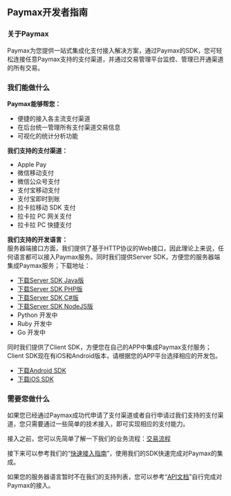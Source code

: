 ## Paymax开发者指南

### 关于Paymax
Paymax为您提供一站式集成化支付接入解决方案，通过Paymax的SDK，您可轻松连接任意Paymax支持的支付渠道，并通过交易管理平台监控、管理已开通渠道的所有交易。


### 我们能做什么

**Paymax能够帮您：**
​	
* 便捷的接入各主流支付渠道
* 在后台统一管理所有支付渠道交易信息
* 可视化的统计分析功能

**我们支持的支付渠道：**

* Apple Pay
* 微信移动支付
* 微信公众号支付
* 支付宝移动支付
* 支付宝即时到账
* 拉卡拉移动 SDK 支付
* 拉卡拉 PC 网关支付
* 拉卡拉 PC 快捷支付

**我们支持的开发语言：**
​	
服务器端接口方面，我们提供了基于HTTP协议的Web接口，因此理论上来说，任何语言都可以接入Paymax服务。同时我们提供Server SDK，方便您的服务器端集成Paymax服务；下载地址：
​	
* [下载Server SDK Java版](https://github.com/paymax/paymax-server-sdk-java/archive/master.zip)
* [下载Server SDK PHP版](https://github.com/paymax/paymax-server-sdk-php/archive/master.zip)
* [下载Server SDK C#版](https://github.com/paymax/paymax-server-sdk-csharp/archive/master.zip)
* [下载Server SDK NodeJS版](https://github.com/paymax/paymax-server-sdk-nodejs/archive/master.zip)
* Python 开发中
* Ruby 开发中
* Go 开发中

同时我们提供了Client SDK，方便您在自己的APP中集成Paymax支付服务；Client SDK现在有iOS和Android版本，请根据您的APP平台选择相应的开发包。
​	
* [下载Android SDK](https://github.com/paymax/paymax-demo-android/archive/master.zip)
* [下载iOS SDK](https://github.com/paymax/paymax-demo-ios/archive/master.zip)


### 需要您做什么

如果您已经通过Paymax成功代申请了支付渠道或者自行申请过我们支持的支付渠道，您只需要通过一些简单的技术接入，即可实现相应的支付能力。

接入之前，您可以先简单了解一下我们的业务流程：[交易流程](流程.md)

接下来可以参考我们的“[快速接入指南](quick_start.md)”，使用我们的SDK快速完成对Paymax的集成。

如果您的服务器语言暂时不在我们的支持列表，您可以参考“[API文档](API文档.md)”自行完成对Paymax的接入。
